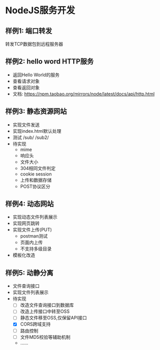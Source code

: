 # NodeJS服务开发

## 样例1: 端口转发
转发TCP数据包到远程服务器

## 样例2: hello word HTTP服务
- 返回Hello World的服务
- 查看请求对象
- 查看返回对象
- 文档: https://npm.taobao.org/mirrors/node/latest/docs/api/http.html

## 样例3: 静态资源网站
- 实现文件发送
- 实现index.html默认处理
- 测试 /sub/ /sub2/
- 待实现
    - mime
    - 响应头
    - 文件大小
    - 304相同文件判定
    - cookie session
    - 上传和数据存储
    - POST协议区分

## 样例4: 动态网站
- 实现动态文件列表展示
- 实现网页跳转
- 实现文件上传(PUT) 
    - postman测试
    - 页面内上传
    - 不支持多级目录
- 模板化改造

## 样例5: 动静分离
- 文件查询接口
- 实现文件列表展示
- 待实现
    - [ ] 改造文件查询接口到数据库
    - [ ] 改造上传接口中转至OSS
    - [ ] 静态文件移至OSS,仅保留API接口
    - [x] CORS跨域支持
    - [ ] 路由控制
    - [ ] 文件MD5校验等辅助机制
    - ......
